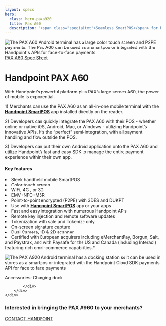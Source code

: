 ```yaml
---
layout: specs
hero: 
  class: hero-paxa920
  title: Pax A60
  description: '<span class="specialtxt">Seamless SmartPOS</span> for Mobile <br>& Unified Checkouts'
---
```


<div class="section section-internal">
	<div class="container">
		<div class="row">
			<div class="col-md-3 col-sm-4 section-internal-left">
				<img src="https://handpoint.imgix.net/Website%20refresh%20photos/product-images/SmartPOS_new.png?w=250&trim=auto" class="img-responsive" alt="The PAX A60 Android terminal has a large color touch screen and P2PE payments. The Pax A60 can be used as a smartpos or integrated with the Handpoint's APIs for face-to-face payments"/>
				<a class="btn btn-default bt-custom-out" href="https://handpoint.imgix.net/Website%20refresh%20photos/spec-sheets/SpecSheets_PaxA920.pdf" role="button">PAX A60 Spec Sheet</a>
			</div>
			<div class="col-md-8 col-sm-8">
				<h1>Handpoint PAX A60</h1>
				<p>With Handpoint’s powerful platform plus PAX’s large screen A60, the power of mobile is exponential.</p>
				<p>1) Merchants can use the PAX A60 as an all-in-one mobile terminal with the <b><a href="https://handpoint.imgix.net/Website%20refresh%20photos/spec-sheets/Handpoint%20SmartPOS%20Quick%20Start%20Guide%20v.0621.pdf">Handpoint SmartPOS</a></b> app installed directly on the reader.</p>
				<p>2) Developers can quickly integrate the PAX A60 with their POS - whether online or native iOS, Android, Mac, or Windows -  utilizing Handpoint’s innovative APIs.  It’s the “perfect” semi-integration, with all payment handling and flow outside the POS.</p>
				<p>3) Developers can put their own Android application onto the PAX A60 and utilize Handpoint’s fast and easy SDK to manage the entire payment experience within their own app.</p>
				<h4>Key features</h4>
				<li>Sleek handheld mobile SmartPOS</li>
				<li>Color touch screen</li>
				<li>WiFi, 4G , or 3G</li>
				<li>EMV+NFC+MSR</li>
				<li>Point-to-point encrypted (P2PE) with 3DES and DUKPT</li>
				<li>Use with <b><a href="https://handpoint.imgix.net/Website%20refresh%20photos/spec-sheets/Handpoint%20SmartPOS%20Quick%20Start%20Guide%20v.0621.pdf">Handpoint SmartPOS</a></b> app or your apps</li>
				<li>Fast and easy integration with numerous Handpoint APIs</li>
				<li>Remote key injection and remote software updates</li>
				<li>Tokenization with sale and Tokenize only</li>
				<li>On-screen signature capture</li>
				<li>Dual Camera, 1D & 2D scanner</li>
				<li>Certified with European acquirers including eMerchantPay, Borgun, Salt, and Paystrax, and with Paysafe for the US and Canada (including Interac!) featuring rich omni-commerce capabilities.*</li>
				<p>
				<img src="https://handpoint.imgix.net/Website%20refresh%20photos/product-images/Pax_A920_charger.png?w=150" class="img-responsive" alt="The PAX A920 Android terminal has a docking station so it can be used in stores as a smartpos or integrated with the Handpoint Cloud SDK payments API for face to face payments"/></p>
				<p class="section-internal-left-custom-txt">Accessories: Charging dock</p>
				
			</div>
		</div>
	</div>
</div>
<!-- END main content -->
	
<div class="section section-form">
	<div class="container">
		<h3>Interested in bringing the PAX A960 to your merchants?</h3>
		<a class="btn btn-default bt-custom-out-wh" href="/contact" role="button">CONTACT HANDPOINT</a>
	</div>	
</div>
